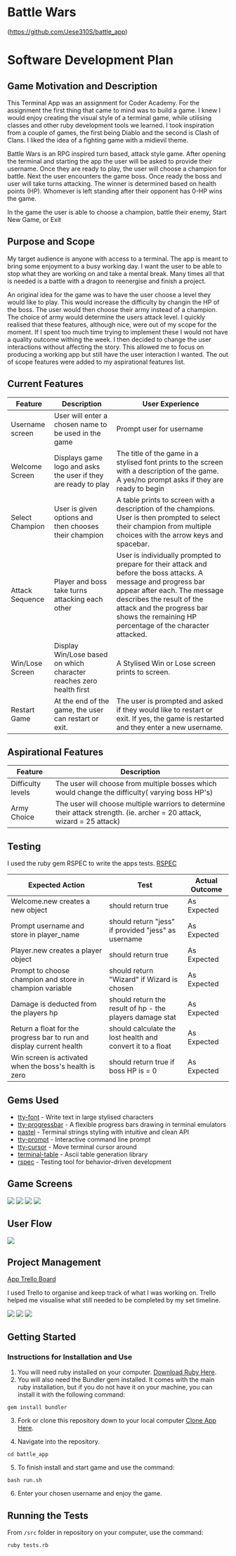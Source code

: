 # Battle Wars

(https://github.com/Jese310S/battle_app)

# Software Development Plan

## Game Motivation and Description

This Terminal App was an assignment for Coder Academy.  For the assignment the first thing that came to mind was to build a game.  I knew I would enjoy creating the visual style of a terminal game, while utilising classes and other ruby development tools we learned.  I took inspiration from a couple of games, the first being Diablo and the second is Clash of Clans.  I liked the idea of a fighting game with a midievil theme.

Battle Wars is an RPG inspired turn based, attack style game.  After opening the terminal and starting the app the user will be asked to provide their username.  Once they are ready to play, the user will choose a champion for battle.  Next the user encounters the game boss.  Once ready the boss and user will take turns attacking. The winner is determined based on health points (HP). Whomever is left standing after their opponent has 0-HP wins the game.  

In the game the user is able to choose a champion, battle their enemy, Start New Game, or Exit

## Purpose and Scope

My target audience is anyone with access to a terminal.  The app is meant to bring some enjoyment to a busy working day.  I want the user to be able to stop what they are working on and take a mental break.  Many times all that is needed is a battle with a dragon to reenergise and finish a project.

An original idea for the game was to have the user choose a level they would like to play. This would increase the difficulty by changin the HP of the boss.  The user would then choose their army instead of a champion.  The choice of army would determine the users attack level.  I quickly realised that these features, although nice, were out of my scope for the moment.  If I spent too much time trying to implement these I would not have a quality outcome withing the week.  I then decided to change the user interactions without affecting the story. This allowed me to focus on producing a working app but still have the user interaction I wanted.  The out of scope features were added to my aspirational features list.



## Current Features


| Feature | Description | User Experience |
| ------ | ------ | ------- | 
| Username screen  | User will enter a chosen name to be used in the game | Prompt user for username
| Welcome Screen | Displays game logo and asks the user if they are ready to play | The title of the game in a stylised font prints to the screen with a description of the game. A yes/no prompt asks if they are ready to begin 
| Select Champion | User is given options and then chooses their champion | A table prints to screen with a description of the champions. User is then  prompted to select their champion from multiple choices with the arrow keys and spacebar.
| Attack Sequence | Player and boss take turns attacking each other | User is individually prompted to prepare for their attack and before the boss attacks. A message and progress bar appear after each.  The message describes the result of the attack and the progress bar shows the remaining HP percentage of the character attacked. 
| Win/Lose Screen | Display Win/Lose based on which character reaches zero health first | A Stylised Win or Lose screen prints to screen.
| Restart Game | At the end of the game, the user can restart or exit. | The user is prompted and asked if they would like to restart or exit.  If yes, the game is restarted and they enter a new username.

## Aspirational Features
| Feature | Description |
| ------ | ------ |
|Difficulty levels | The user will choose from multiple bosses which would change the difficulty( varying boss HP's)
|Army Choice | The user will choose multiple warriors to determine their attack strength. (ie. archer = 20 attack, wizard = 25 attack)



## Testing

I used the ruby gem RSPEC to write the apps tests. [RSPEC](https://rubygems.org/gems/rspec)


| Expected Action | Test | Actual Outcome |
| ------ | ------ | ------- |
| Welcome.new creates a new object  | should return true | As Expected
| Prompt username and store in player_name | should return "jess" if provided "jess" as username | As Expected
| Player.new creates a player object | should return true | As Expected
| Prompt to choose champion and store in champion variable | should return "Wizard" if Wizard is chosen| As Expected
| Damage is deducted from the players hp | should return the result of hp - the players damage stat| As Expected
| Return a float for the progress bar to run and display current health | should calculate the lost health and convert it to a float | As Expected
| Win screen is activated when the boss's health is zero | should return true if boss HP is = 0 | As Expected


## Gems Used

* [tty-font](https://github.com/piotrmurach/tty-font) - Write text in large stylised characters
* [tty-progressbar](https://github.com/piotrmurach/tty-progressbar) - A flexible progress bars drawing in terminal emulators
* [pastel](https://github.com/piotrmurach/pastel) - Terminal strings styling with intuitive and clean API
* [tty-prompt](https://github.com/piotrmurach/tty-prompt) - Interactive command line prompt
*  [tty-cursor](https://github.com/piotrmurach/tty-cursor) - Move terminal cursor around
*  [terminal-table](https://rubygems.org/gems/terminal-table/versions/1.8.0) - Ascii table generation library
* [rspec](https://rspec.info/documentation/) - Testing tool for behavior-driven development

## Game Screens

![](./docs/gifs/welcome_screen.gif)
![](./docs/gifs/hit.gif)
![](./docs/gifs/choose_champ.gif)
![](./docs/gifs/Win_screen.gif)


## User Flow
![](./docs/gifs/flow_chart.png)


## Project Management
[App Trello Board](https://www.ruby-lang.org/en/)

I used Trello to organise and keep track of what I was working on. Trello helped me visualise what still needed to be completed by my set timeline.

![](./docs/trello/trello_1.png)
![](./docs/trello/trello_4.png)
![](./docs/trello/trello_7.png)


## Getting Started

### Instructions for Installation and Use

1. You will need ruby installed on your computer. [Download Ruby Here](https://www.ruby-lang.org/en/).
2. You will also need the Bundler gem installed. It comes with the main ruby installation, but if you do not have it on your machine, you can install it with the following command:

`gem install bundler`

3. Fork or clone this repository down to your local computer [Clone App Here](https://github.com/Jese310S/battle_app.git).

4. Navigate into the repository.

`cd battle_app`

5. To finish install and start game and use the command:

`bash run.sh`

6. Enter your chosen username and enjoy the game.


## Running the Tests

From `/src` folder in repository on your computer, use the command:

`ruby tests.rb`


















